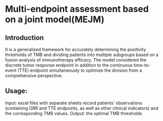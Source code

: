 # Multi-endpoint assessment based on a joint model(MEJM)
## Introduction
It is a generalized framework for accurately determining the positivity thresholds of TMB and dividing patients into multiple subgroups based on a fusion analysis of immunotherapy efficacy. The model considered the discrete tumor response endpoint in addition to the continuous time-to-event (TTE) endpoint simultaneously to optimize the division from a comprehensive perspective.
## Usage:
Input: excel files with separate sheets record patients' observations (containing ORR and TTE endpoints, as well as other clinical indicators) and the corresponding TMB values.
Output: the optimal TMB thresholds
